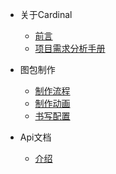 * 关于Cardinal
    * [前言](README.md)
    * [项目需求分析手册](/docs/关于Cardinal/项目需求分析手册/)

* 图包制作
    * [制作流程](/docs/图包制作/制作流程/)
    * [制作动画](/docs/图包制作/制作动画/)
    * [书写配置](/docs/图包制作/书写配置/)

* Api文档
    * [介绍](/docs/Api/介绍/)